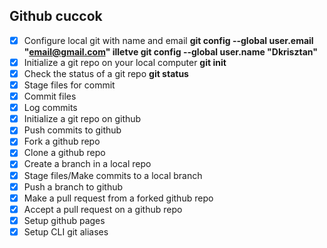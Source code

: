 ## Github cuccok 
 * [x] Configure local git with name and email **git config --global user.email "email@gmail.com" illetve git config --global user.name "Dkrisztan"**
 * [x] Initialize a git repo on your local computer **git init**
 * [x] Check the status of a git repo **git status**
 * [x] Stage files for commit
 * [x] Commit files
 * [x] Log commits
 * [x] Initialize a git repo on github
 * [x] Push commits to github
 * [x] Fork a github repo
 * [x] Clone a github repo
 * [x] Create a branch in a local repo
 * [x] Stage files/Make commits to a local branch
 * [x] Push a branch to github
 * [x] Make a pull request from a forked github repo
 * [x] Accept a pull request on a github repo
 * [x] Setup github pages
 * [x] Setup CLI git aliases